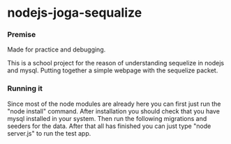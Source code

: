 # nodejs-joga-sequalize

<h3> Premise </h3>
<p> Made for practice and debugging.</p>
<p> This is a school project for the reason of understanding sequelize in nodejs and mysql. Putting together a simple webpage with the sequelize packet.</p>

<h3> Running it </h3>
<p> Since most of the node modules are already here you can first just run the "node install" command. After installation you should check that you have mysql installed in your system. Then run the following migrations and seeders for the data. After that all has finished you can just type "node server.js" to run the test app.</p>
